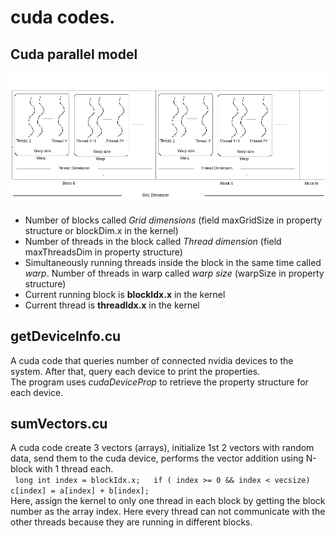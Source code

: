 # cuda codes.
## Cuda parallel model
![image](https://github.com/compilereg/parallel-codes/blob/main/cuda/cuda-parallel.png)  
* Number of blocks called _Grid dimensions_ (field maxGridSize in property structure or blockDim.x in the kernel)
* Number of threads in the block called _Thread dimension_ (field maxThreadsDim in property structure)
* Simultaneously running threads inside the block in the same time called _warp_. Number of threads in warp called _warp size_ (warpSize in property structure)
* Current running block is __blockIdx.x__ in the kernel
* Current thread is __threadIdx.x__ in the kernel

## getDeviceInfo.cu
A cuda code that queries number of connected nvidia devices to the system. After that, query each device to print the properties.  
The program uses _cudaDeviceProp_ to retrieve the property structure for each device.  


## sumVectors.cu
A cuda code create 3 vectors (arrays), initialize 1st 2 vectors with random data, send them to the cuda device, performs the vector addition using N-block with 1 thread each.   
` long int index = blockIdx.x;  
  if ( index >= 0 && index < vecsize)  
	c[index] = a[index] + b[index];`  
Here, assign the kernel to only one thread in each block by getting the block number as the array index. Here every thread can not communicate with the other threads because they are running in different blocks.
